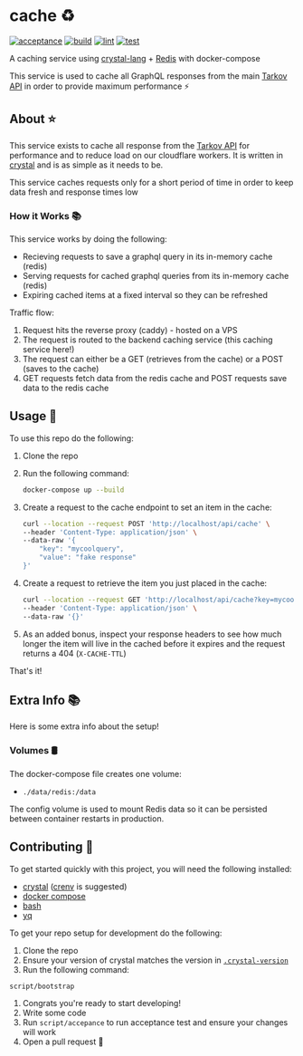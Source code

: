 # cache ♻️

[![acceptance](https://github.com/the-hideout/cache/actions/workflows/acceptance.yml/badge.svg)](https://github.com/the-hideout/cache/actions/workflows/acceptance.yml) [![build](https://github.com/the-hideout/cache/actions/workflows/build.yml/badge.svg)](https://github.com/the-hideout/cache/actions/workflows/build.yml) [![lint](https://github.com/the-hideout/cache/actions/workflows/lint.yml/badge.svg)](https://github.com/the-hideout/cache/actions/workflows/lint.yml) [![test](https://github.com/the-hideout/cache/actions/workflows/test.yml/badge.svg)](https://github.com/the-hideout/cache/actions/workflows/test.yml)

A caching service using [crystal-lang](https://github.com/crystal-lang/crystal) + [Redis](https://redis.io/) with docker-compose

This service is used to cache all GraphQL responses from the main [Tarkov API](https://github.com/the-hideout/tarkov-api) in order to provide maximum performance ⚡

## About ⭐

This service exists to cache all response from the [Tarkov API](https://github.com/the-hideout/tarkov-api) for performance and to reduce load on our cloudflare workers. It is written in [crystal](https://github.com/crystal-lang/crystal) and is as simple as it needs to be.

This service caches requests only for a short period of time in order to keep data fresh and response times low

### How it Works 📚

This service works by doing the following:

- Recieving requests to save a graphql query in its in-memory cache (redis)
- Serving requests for cached graphql queries from its in-memory cache (redis)
- Expiring cached items at a fixed interval so they can be refreshed

Traffic flow:

1. Request hits the reverse proxy (caddy) - hosted on a VPS
2. The request is routed to the backend caching service (this caching service here!)
3. The request can either be a GET (retrieves from the cache) or a POST (saves to the cache)
4. GET requests fetch data from the redis cache and POST requests save data to the redis cache

## Usage 🔨

To use this repo do the following:

1. Clone the repo
2. Run the following command:

    ```bash
    docker-compose up --build
    ```

3. Create a request to the cache endpoint to set an item in the cache:

    ```bash
    curl --location --request POST 'http://localhost/api/cache' \
    --header 'Content-Type: application/json' \
    --data-raw '{
        "key": "mycoolquery",
        "value": "fake response"
    }'
    ```

4. Create a request to retrieve the item you just placed in the cache:

    ```bash
    curl --location --request GET 'http://localhost/api/cache?key=mycoolquery' \
    --header 'Content-Type: application/json' \
    --data-raw '{}'
    ```

5. As an added bonus, inspect your response headers to see how much longer the item will live in the cached before it expires and the request returns a 404 (`X-CACHE-TTL`)

That's it!

## Extra Info 📚

Here is some extra info about the setup!

### Volumes 🛢️

The docker-compose file creates one volume:

- `./data/redis:/data`

The config volume is used to mount Redis data so it can be persisted between container restarts in production.

## Contributing 🤝

To get started quickly with this project, you will need the following installed:

- [crystal](https://github.com/crystal-lang/crystal) ([crenv](https://github.com/crenv/crenv) is suggested)
- [docker compose](https://docs.docker.com/compose/)
- [bash](https://www.gnu.org/software/bash/)
- [yq](https://github.com/mikefarah/yq)

To get your repo setup for development do the following:

1. Clone the repo
2. Ensure your version of crystal matches the version in [`.crystal-version`](.crystal-version)
3. Run the following command:

  ```bash
  script/bootstrap
  ```

1. Congrats you're ready to start developing!
2. Write some code
3. Run `script/accepance` to run acceptance test and ensure your changes will work
4. Open a pull request 🎉
